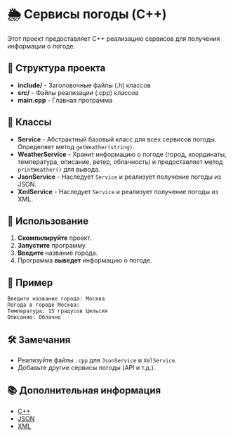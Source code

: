 # 🌦️ Сервисы погоды (C++)

Этот проект предоставляет C++ реализацию сервисов для получения информации о погоде.

## 📁 Структура проекта

* **include/** - Заголовочные файлы (.h) классов
* **src/** - Файлы реализации (.cpp) классов
* **main.cpp** - Главная программа

## 🧱 Классы

* **Service** - Абстрактный базовый класс для всех сервисов погоды. Определяет метод `getWeather(string)`.
* **WeatherService** - Хранит информацию о погоде (город, координаты, температура, описание, ветер, облачность) и предоставляет метод `printWeather()` для вывода.
* **JsonService** - Наследует `Service` и реализует получение погоды из JSON.
* **XmlService** - Наследует `Service` и реализует получение погоды из XML. 

## 🚀 Использование

1. **Скомпилируйте** проект.
2. **Запустите** программу.
3. **Введите** название города.
4. Программа **выведет** информацию о погоде.

## 📝 Пример
```
Введите название города: Москва
Погода в городе Москва:
Температура: 15 градусов Цельсия
Описание: Облачно
```
## 🛠️ Замечания

* Реализуйте файлы `.cpp` для `JsonService` и `XmlService`.
* Добавьте другие сервисы погоды (API и т.д.).

## 📚 Дополнительная информация

* [C++](https://isocpp.org/)
* [JSON](https://www.json.org/)
* [XML](https://www.w3.org/XML/)
